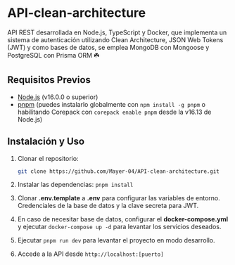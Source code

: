 # API-clean-architecture

API REST desarrollada en Node.js, TypeScript y Docker, que implementa un sistema de autenticación utilizando Clean Architecture, JSON Web Tokens (JWT) y como bases de datos, se emplea MongoDB con Mongoose y PostgreSQL con Prisma ORM ☘️

## Requisitos Previos

- [Node.js](https://nodejs.org/en) (v16.0.0 o superior)
- [pnpm](https://pnpm.io/es/) (puedes instalarlo globalmente con `npm install -g pnpm` o habilitando Corepack con `corepack enable pnpm` desde la v16.13 de Node.js)

## Instalación y Uso

1. Clonar el repositorio:

   ```bash
   git clone https://github.com/Mayer-04/API-clean-architecture.git
   ```

2. Instalar las dependencias: `pnpm install`
3. Clonar **.env.template** a **.env** para configurar las variables de entorno. Credenciales de la base de datos y la clave secreta para JWT.
4. En caso de necesitar base de datos, configurar el **docker-compose.yml** y ejecutar `docker-compose up -d` para levantar los servicios deseados.
5. Ejecutar `pnpm run dev` para levantar el proyecto en modo desarrollo.
6. Accede a la API desde `http://localhost:[puerto]`
